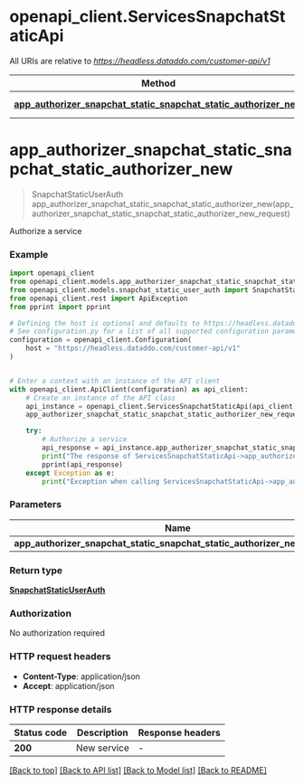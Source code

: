 # openapi_client.ServicesSnapchatStaticApi

All URIs are relative to *https://headless.dataddo.com/customer-api/v1*

Method | HTTP request | Description
------------- | ------------- | -------------
[**app_authorizer_snapchat_static_snapchat_static_authorizer_new**](ServicesSnapchatStaticApi.md#app_authorizer_snapchat_static_snapchat_static_authorizer_new) | **POST** /services/snapchat_static | Authorize a service


# **app_authorizer_snapchat_static_snapchat_static_authorizer_new**
> SnapchatStaticUserAuth app_authorizer_snapchat_static_snapchat_static_authorizer_new(app_authorizer_snapchat_static_snapchat_static_authorizer_new_request)

Authorize a service

### Example


```python
import openapi_client
from openapi_client.models.app_authorizer_snapchat_static_snapchat_static_authorizer_new_request import AppAuthorizerSnapchatStaticSnapchatStaticAuthorizerNewRequest
from openapi_client.models.snapchat_static_user_auth import SnapchatStaticUserAuth
from openapi_client.rest import ApiException
from pprint import pprint

# Defining the host is optional and defaults to https://headless.dataddo.com/customer-api/v1
# See configuration.py for a list of all supported configuration parameters.
configuration = openapi_client.Configuration(
    host = "https://headless.dataddo.com/customer-api/v1"
)


# Enter a context with an instance of the API client
with openapi_client.ApiClient(configuration) as api_client:
    # Create an instance of the API class
    api_instance = openapi_client.ServicesSnapchatStaticApi(api_client)
    app_authorizer_snapchat_static_snapchat_static_authorizer_new_request = openapi_client.AppAuthorizerSnapchatStaticSnapchatStaticAuthorizerNewRequest() # AppAuthorizerSnapchatStaticSnapchatStaticAuthorizerNewRequest | 

    try:
        # Authorize a service
        api_response = api_instance.app_authorizer_snapchat_static_snapchat_static_authorizer_new(app_authorizer_snapchat_static_snapchat_static_authorizer_new_request)
        print("The response of ServicesSnapchatStaticApi->app_authorizer_snapchat_static_snapchat_static_authorizer_new:\n")
        pprint(api_response)
    except Exception as e:
        print("Exception when calling ServicesSnapchatStaticApi->app_authorizer_snapchat_static_snapchat_static_authorizer_new: %s\n" % e)
```



### Parameters


Name | Type | Description  | Notes
------------- | ------------- | ------------- | -------------
 **app_authorizer_snapchat_static_snapchat_static_authorizer_new_request** | [**AppAuthorizerSnapchatStaticSnapchatStaticAuthorizerNewRequest**](AppAuthorizerSnapchatStaticSnapchatStaticAuthorizerNewRequest.md)|  | 

### Return type

[**SnapchatStaticUserAuth**](SnapchatStaticUserAuth.md)

### Authorization

No authorization required

### HTTP request headers

 - **Content-Type**: application/json
 - **Accept**: application/json

### HTTP response details

| Status code | Description | Response headers |
|-------------|-------------|------------------|
**200** | New service |  -  |

[[Back to top]](#) [[Back to API list]](../README.md#documentation-for-api-endpoints) [[Back to Model list]](../README.md#documentation-for-models) [[Back to README]](../README.md)

